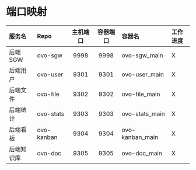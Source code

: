 # 端口映射

| 服务名    | Repo       | 主机端口 | 容器端口 | 容器名             | 工作进度 |
|:-------|:-----------|:----:|:----:|:----------------|:-----|
| 后端 SGW | ovo-sgw    | 9998 | 9998 | ovo-sgw_main    | X    |
| 后端用户   | ovo-user   | 9301 | 9301 | ovo-user_main   | X    |
| 后端文件   | ovo-file   | 9302 | 9302 | ovo-file_main    | X    |
| 后端统计   | ovo-stats  | 9303 | 9303 | ovo-stats_main  | X    |
| 后端看板   | ovo-kanban | 9304 | 9304 | ovo-kanban_main | X    |
| 后端知识库  | ovo-doc    | 9305 | 9305 | ovo-doc_main    | X    |
